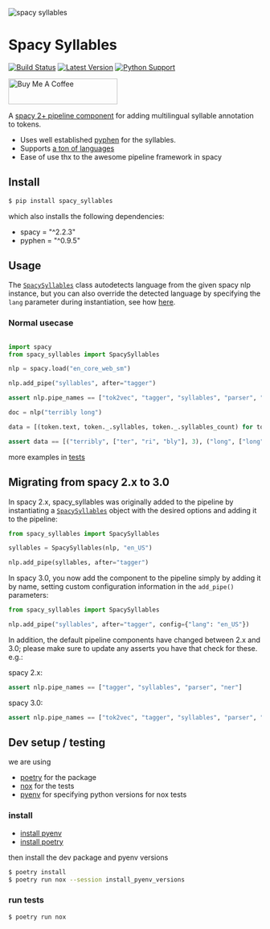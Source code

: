 ![spacy syllables](https://raw.githubusercontent.com/sloev/spacy-syllables/master/header.jpg)

# Spacy Syllables

[![Build Status](https://travis-ci.com/sloev/spacy-syllables.svg?branch=master)](https://travis-ci.com/sloev/spacy-syllables) [![Latest Version](https://img.shields.io/pypi/v/spacy-syllables.svg)](https://pypi.python.org/pypi/spacy-syllables) [![Python Support](https://img.shields.io/pypi/pyversions/spacy-syllables.svg)](https://pypi.python.org/pypi/spacy-syllables)

<a href="https://www.buymeacoffee.com/sloev" target="_blank"><img src="https://cdn.buymeacoffee.com/buttons/default-pink.png" alt="Buy Me A Coffee" height="51px" width="217px"></a>

A [spacy 2+ pipeline component](https://spacy.io/universe/category/pipeline) for adding multilingual syllable annotation to tokens. 

* Uses well established [pyphen](https://github.com/Kozea/Pyphen) for the syllables.
* Supports [a ton of languages](https://github.com/Kozea/Pyphen/tree/master/pyphen/dictionaries)
* Ease of use thx to the awesome pipeline framework in spacy

## Install

```bash
$ pip install spacy_syllables
```

which also installs the following dependencies:

* spacy = "^2.2.3"
* pyphen = "^0.9.5"

## Usage

The [`SpacySyllables`](spacy_syllables/__init__.py) class autodetects language from the given spacy nlp instance, but you can also override the detected language by specifying the `lang` parameter during instantiation, see how [here](tests/test_all.py).

### Normal usecase

```python

import spacy
from spacy_syllables import SpacySyllables

nlp = spacy.load("en_core_web_sm")

nlp.add_pipe("syllables", after="tagger")

assert nlp.pipe_names == ["tok2vec", "tagger", "syllables", "parser", "ner", "attribute_ruler", "lemmatizer"]

doc = nlp("terribly long")

data = [(token.text, token._.syllables, token._.syllables_count) for token in doc]

assert data == [("terribly", ["ter", "ri", "bly"], 3), ("long", ["long"], 1)]

```

more examples in [tests](tests/test_all.py)

## Migrating from spacy 2.x to 3.0

In spacy 2.x, spacy_syllables was originally added to the pipeline by instantiating a [`SpacySyllables`](spacy_syllables/__init__.py) object with the desired options and adding it to the pipeline: 

```python
from spacy_syllables import SpacySyllables

syllables = SpacySyllables(nlp, "en_US")

nlp.add_pipe(syllables, after="tagger")
```

In spacy 3.0, you now add the component to the pipeline simply by adding it by name, setting custom configuration information in the `add_pipe()` parameters:
```python
from spacy_syllables import SpacySyllables

nlp.add_pipe("syllables", after="tagger", config={"lang": "en_US"})
```



In addition, the default pipeline components have changed between 2.x and 3.0; please make sure to update any asserts you have that check for these.
e.g.:

spacy 2.x:
```python
assert nlp.pipe_names == ["tagger", "syllables", "parser", "ner"]
```

spacy 3.0:
```python
assert nlp.pipe_names == ["tok2vec", "tagger", "syllables", "parser", "ner", "attribute_ruler", "lemmatizer"]
```

## Dev setup / testing

we are using
* [poetry](https://python-poetry.org/) for the package
* [nox](https://github.com/theacodes/nox) for the tests
* [pyenv](https://github.com/pyenv/pyenv) for specifying python versions for nox tests

### install

* [install pyenv](https://github.com/pyenv/pyenv#installation)
* [install poetry](https://python-poetry.org/docs/#installation)

then install the dev package and pyenv versions

```bash
$ poetry install
$ poetry run nox --session install_pyenv_versions
```

### run tests

```bash
$ poetry run nox
```

